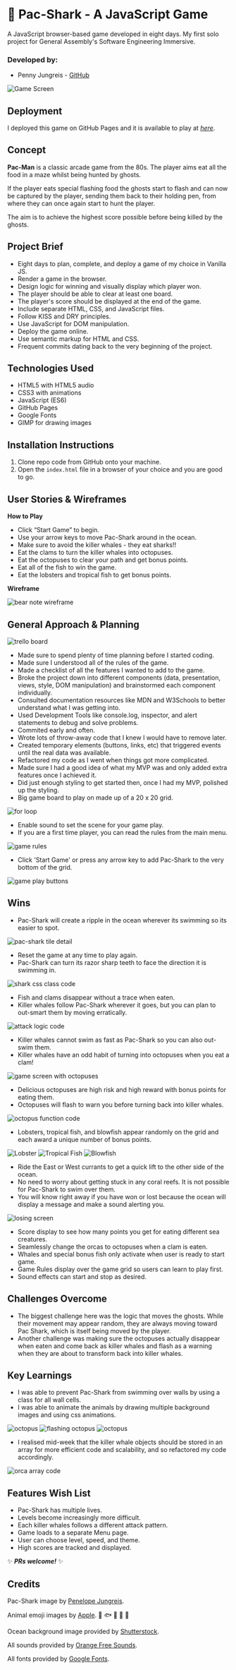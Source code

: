 # 🦈 Pac-Shark - A JavaScript Game

A JavaScript browser-based game developed in eight days. My first solo project for General Assembly's Software Engineering Immersive.
### Developed by:
* Penny Jungreis - [GitHub](https://github.com/penelopecj)

![Game Screen](./images/Screenshot%202021-02-09%20at%2017.04.00.png)
## Deployment
I deployed this game on GitHub Pages and it is available to play at [_here_](https://penelopecj.github.io/sei-project-1/).
## Concept
**Pac-Man** is a classic arcade game from the 80s. The player aims eat all the food in a maze whilst being hunted by ghosts.

If the player eats special flashing food the ghosts start to flash and can now be captured by the player, sending them back to their holding pen, from where they can once again start to hunt the player.

The aim is to achieve the highest score possible before being killed by the ghosts.
## Project Brief
* Eight days to plan, complete, and deploy a game of my choice in Vanilla JS. 
* Render a game in the browser.
* Design logic for winning and visually display which player won.
* The player should be able to clear at least one board.
* The player's score should be displayed at the end of the game.
* Include separate HTML, CSS, and JavaScript files.
* Follow KISS and DRY principles.
* Use JavaScript for DOM manipulation.
* Deploy the game online.
* Use semantic markup for HTML and CSS.
* Frequent commits dating back to the very beginning of the project.

## Technologies Used
* HTML5 with HTML5 audio
* CSS3 with animations
* JavaScript (ES6)
* GitHub Pages
* Google Fonts
* GIMP for drawing images

## Installation Instructions
1. Clone repo code from GitHub onto your machine.
2. Open the `index.html` file in a browser of your choice and you are good to go.

## User Stories & Wireframes
**How to Play**

* Click “Start Game” to begin.
* Use your arrow keys to move Pac-Shark around in the ocean.
* Make sure to avoid the killer whales - they eat sharks!!
* Eat the clams to turn the killer whales into octopuses.
* Eat the octopuses to clear your path and get bonus points.
* Eat all of the fish to win the game.
* Eat the lobsters and tropical fish to get bonus points.  

**Wireframe**

![bear note wireframe](./images/wireframe.png)
## General Approach & Planning

![trello board](./images/trello.png)

* Made sure to spend plenty of time planning before I started coding.
* Made sure I understood all of the rules of the game.
* Made a checklist of all the features I wanted to add to the game.
* Broke the project down into different components (data, presentation, views, style, DOM manipulation) and brainstormed each component individually.
* Consulted documentation resources like MDN and W3Schools to better understand what I was getting into.
* Used Development Tools like console.log, inspector, and alert statements to debug and solve problems.
* Commited early and often.
* Wrote lots of throw-away code that I knew I would have to remove later.
* Created temporary elements (buttons, links, etc) that triggered events until the real data was available.
* Refactored my code as I went when things got more complicated.
* Made sure I had a good idea of what my MVP was and only added extra features once I achieved it.
* Did just enough styling to get started then, once I had my MVP, polished up the styling.
* Big game board to play on made up of a 20 x 20 grid.

![for loop](./images/Screenshot%202021-02-09%20at%2017.43.39.png)

* Enable sound to set the scene for your game play.
* If you are a first time player, you can read the rules from the main menu.

![game rules](./images/Screenshot%202021-02-09%20at%2017.24.31.png)

* Click 'Start Game' or press any arrow key to add Pac-Shark to the very bottom of the grid.

![game play buttons](./images/Screenshot%202021-02-09%20at%2017.04.00%20copy.png)

## Wins
* Pac-Shark will create a ripple in the ocean wherever its swimming so its easier to spot.

![pac-shark tile detail](./images/Screenshot%202021-02-09%20at%2017.29.28.png)

* Reset the game at any time to play again.
* Pac-Shark can turn its razor sharp teeth to face the direction it is swimming in.

![shark css class code](./images/Screenshot%202021-02-09%20at%2017.31.03.png)

* Fish and clams disappear without a trace when eaten.
* Killer whales follow Pac-Shark wherever it goes, but you can plan to out-smart them by moving erratically.

![attack logic code](./images/Screenshot%202021-02-09%20at%2017.33.48.png)

* Killer whales cannot swim as fast as Pac-Shark so you can also out-swim them.
* Killer whales have an odd habit of turning into octopuses when you eat a clam!

![game screen with octopuses](./images/Screenshot%202021-02-09%20at%2017.06.00.png)

* Delicious octopuses are high risk and high reward with bonus points for eating them.
* Octopuses will flash to warn you before turning back into killer whales.

![octopus function code](./images/Screenshot%202021-02-09%20at%2017.35.30.png)

* Lobsters, tropical fish, and blowfish appear randomly on the grid and each award a unique number of bonus points.

![Lobster](./images/lobster.png)
![Tropical Fish](./images/tropical.png)
![Blowfish](./images/blowfish.png)

* Ride the East or West currants to get a quick lift to the other side of the ocean.
* No need to worry about getting stuck in any coral reefs. It is not possible for Pac-Shark to swim over them.
* You will know right away if you have won or lost because the ocean will display a message and make a sound alerting you.

![losing screen](./images/Screenshot%202021-02-09%20at%2017.04.27.png)

* Score display to see how many points you get for eating different sea creatures.
* Seamlessly change the orcas to octopuses when a clam is eaten.
* Whales and special bonus fish only activate when user is ready to start game.
* Game Rules display over the game grid so users can learn to play first.
* Sound effects can start and stop as desired.

## Challenges Overcome
* The biggest challenge here was the logic that moves the ghosts. While their movement may appear random, they are always moving toward Pac Shark, which is itself being moved by the player.
* Another challenge was making sure the octopuses actually disappear when eaten and come back as killer whales and flash as a warning when they are about to transform back into killer whales.

## Key Learnings
* I was able to prevent Pac-Shark from swimming over walls by using a class for all wall cells.
* I was able to animate the animals by drawing multiple background images and using css animations.

![octopus](./images/octopus.png)
![flashing octopus](./images/octopus-flash.png)
![octopus](./images/octopus-swag.png)

* I realised mid-week that the killer whale objects should be stored in an array for more efficient code and scalability, and so refactored my code accordingly.

![orca array code](./images/Screenshot%202021-02-09%20at%2017.41.33.png)

## Features Wish List
* Pac-Shark has multiple lives.
* Levels become increasingly more difficult.
* Each killer whales follows a different attack pattern.
* Game loads to a separate Menu page.
* User can choose level, speed, and theme.
* High scores are tracked and displayed.

✨ ***PRs welcome!*** ✨

## Credits
Pac-Shark image by [Penelope Jungreis](https://github.com/penelopecj).

Animal emoji images by [Apple](https://www.apple.com/). 🐙 🐟 🐡 🦞 🐠

Ocean background image provided by [Shutterstock](https://www.shutterstock.com/).

All sounds provided by [Orange Free Sounds](http://www.orangefreesounds.com/).

All fonts provided by [Google Fonts](https://fonts.google.com/).

